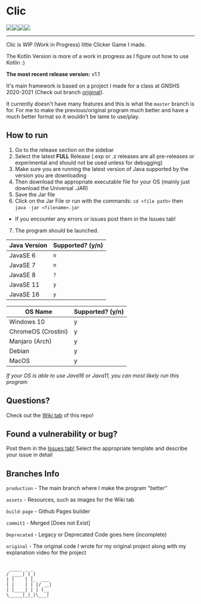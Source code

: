 # Clic
![](https://img.shields.io/github/languages/code-size/exoad/Clic?style=flat-square)![](https://img.shields.io/github/repo-size/exoad/Clic?style=flat-square)![](https://img.shields.io/github/issues/exoad/Clic?style=flat-square)![](https://img.shields.io/github/languages/top/exoad/Clic?style=flat-square)

___
Clic is WIP (Work in Progress) little Clicker Game I made.

The Kotlin Version is more of a work in progress as I figure out how to use Kotlin :)

**The most recent release version:** v1.1

It's main framework is based on a project I made for a class at GNSHS 2020-2021 (Check out branch [original](https://github.com/exoad/Clic/tree/original)).

It currently doesn't have many features and this is what the `master` branch is for. For me to make the previous/original program much better and have a much better format so it wouldn't be lame to use/play.

## How to run
1. Go to the release section on the sidebar
2. Select the latest **FULL** Release (.exp or .z releases are all pre-releases or experimental and should not be used unless for debugging)
3. Make sure you are running the latest version of Java supported by the version you are downloading
4. Then download the appropriate executable file for your OS (mainly just download the Universal .JAR)
5. Save the Jar file
6. Click on the Jar File or run with the commands: `cd <file path>` then `java -jar <filename>.jar`
- If you encounter any errors or issues post them in the Issues tab!
7. The program should be launched.

| Java Version | Supported? (y/n) |
| ------------ | ---------------- |
| JavaSE 6 | `n` |
| JavaSE 7 | `n` |
| JavaSE 8    | `?` |
| JavaSE 11 | `y` |
| JavaSE 16 | `y` |

| OS Name | Supported? (y/n) |
| ------- | ---------------- |
| Windows 10 | y |
| ChromeOS (Crostini) | y |
| Manjaro (Arch) | y |
| Debian | y |
| MacOS | y |

*If your OS is able to use Java16 or Java11, you can most likely run this program*

## Questions?
Check out the [Wiki tab](https://github.com/exoad/Clic/wiki) of this repo!

## Found a vulnerability or bug?
Post them in the [Issues tab!](https://github.com/exoad/Clic/issues) Select the appropriate template and describe your issue in detail

## Branches Info
`production` - The main branch where I make the program "better"

`assets` - Resources, such as images for the Wiki tab

`build-page` - Github Pages builder

`commit1` - Merged [Does not Exist]

`Deprecated` - Legacy or Deprecated Code goes here (incomplete)

`original` - The original code I wrote for my original project along with my explanation video for the project
  
  
  ```

   _____ _ _      
  / ____| (_)     
 | |    | |_  ___ 
 | |    | | |/ __|
 | |____| | | (__ 
  \_____|_|_|\___|
                  
                  
```
